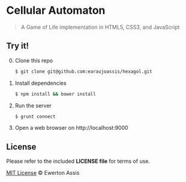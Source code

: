 # Cellular Automaton

> A Game of Life implementation in HTML5, CSS3, and JavaScript

## Try it!

0. Clone this repo

   ```sh
   $ git clone git@github.com:earaujoassis/hexagol.git
   ```

1. Install dependencies

   ```sh
   $ npm install && bower install
   ```

2. Run the server

   ```sh
   $ grunt connect
   ```

3. Open a web browser on http://localhost:9000

## License

Please refer to the included **LICENSE file** for terms of use.

[MIT License](http://ewerton-araujo.mit-license.org/) &copy; Ewerton Assis
